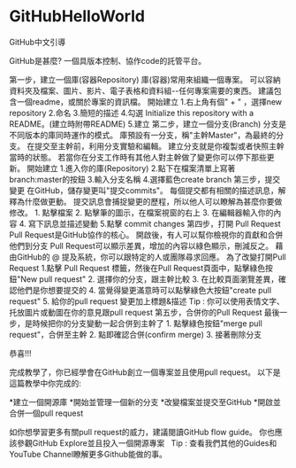 # GitHubHelloWorld
GitHub中文引導

GitHub是甚麼?
    一個具版本控制、協作code的託管平台。

第一步，建立一個庫(容器Repository)
    庫(容器)常用來組織一個專案。
    可以容納資料夾及檔案、圖片、影片、電子表格和資料組--任何專案需要的東西。
    建議包含一個readme，或關於專案的資訊檔。
    開始建立
    1.右上角有個" + " ，選擇new repository
    2.命名
    3.簡短的描述
    4.勾選 Initialize this repository with a README。(建立時附帶README)
    5.建立
第二步，建立一個分支(Branch)
    分支是不同版本的庫同時運作的模式。
    庫預設有一分支，稱"主幹Master"，為最終的分支。
    在提交至主幹前，利用分支實驗和編輯。
    建立分支就是你複製或者快照主幹當時的狀態。
    若當你在分支工作時有其他人對主幹做了變更你可以停下那些更新。
    開始建立
    1.進入你的庫(Repository)
    2.點下在檔案清單上寫著branch:master的按鈕
    3.輸入分支名稱
    4.選擇藍色create branch
第三步，提交變更
    在GitHub，儲存變更叫"提交commits"。
    每個提交都有相關的描述訊息，解釋為什麼做更動。
    提交訊息會捕捉變更的歷程，所以他人可以瞭解為甚麼你要做修改。
    1.  點擊檔案
    2. 點擊筆的圖示，在檔案視窗的右上
    3. 在編輯器輸入你的內容
    4. 寫下訊息並描述變動
    5.點擊 commit changes 
第四步，打開 Pull Request
    Pull Request是GitHub協作的核心。
    開啟後，有人可以幫你檢視你的貢獻和合併他們到分支
    Pull Request可以顯示差異，增加的內容以綠色顯示，刪減反之。
    藉由GitHub的 @ 提及系統，你可以跟特定的人或團隊尋求回應。
    為了改變打開Pull Request
    1.點擊 Pull Request 標籤，然後在Pull Request頁面中，點擊綠色按鈕"New pull request"
    2. 選擇你的分支，跟主幹比較 
    3. 在比較頁面瀏覽差異，確認他們是你想要提交的
    4. 當覺得變更滿意時可以點擊綠色大按鈕"create pull request"
    5. 給你的pull request 變更加上標題&描述
    Tip : 你可以使用表情文字、托放圖片或動圖在你的意見跟pull request
第五步，合併你的Pull Request
    最後一步，是時候把你的分支變動一起合併到主幹了
    1. 點擊綠色按鈕"merge pull request"，合併至主幹
    2. 點即確認合併(confirm merge)
    3. 接著刪除分支

恭喜!!!

完成教學了，你已經學會在GitHub創立一個專案並且使用pull request。
以下是這篇教學中你完成的:
    
*建立一個開源庫
*開始並管理一個新的分支
*改變檔案並提交至GitHub
*開啟並合併一個pull request
     
如你想學習更多有關pull request的威力，建議閱讀GitHub flow guide。
你也應該參觀GitHub Explore並且投入一個開源專案
   
Tip : 查看我們其他的Guides和YouTube Channel瞭解更多Github能做的事。
